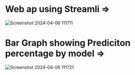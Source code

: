# Web ap using Streamli =>
![Screenshot 2024-04-06 111711](https://github.com/aman9650/Skin_cancer_detection/assets/97427361/9ba318e1-34a4-4337-b3e6-43d8b8b7361f)
# Bar Graph showing Prediciton percentage by model =>
![Screenshot 2024-04-06 111721](https://github.com/aman9650/Skin_cancer_detection/assets/97427361/edea85c1-e878-4297-b3b6-ae733188e8de)
